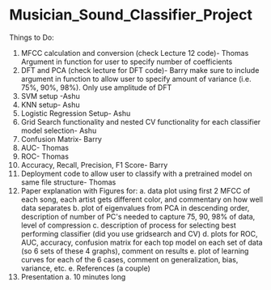# Musician_Sound_Classifier_Project

Things to Do:
1. MFCC calculation and conversion (check Lecture 12 code)- Thomas <br />
        Argument in function for user to specify number of coefficients
3. DFT and PCA (check lecture for DFT code)- Barry
        make sure to include argument in function to allow user to specify amount of variance (i.e. 75%, 90%, 98%). 
        Only use amplitude of DFT
3. SVM setup -Ashu
4. KNN setup- Ashu
5. Logistic Regression Setup- Ashu
6. Grid Search functionality and nested CV functionality for each classifier model selection- Ashu
7. Confusion Matrix- Barry
8. AUC- Thomas
9. ROC- Thomas
10. Accuracy, Recall, Precision, F1 Score- Barry
11. Deployment code to allow user to classify with a pretrained model on same file structure- Thomas
12. Paper explanation with Figures for:
         a. data plot using first 2 MFCC of each song, each artist gets different color, and commentary on how well data separates
         b. plot of eigenvalues from PCA in descending order, description of number of PC's needed to capture 75, 90, 98% of data, level of compression
         c. description of process for selecting best performing classifier (did you use gridsearch and CV)
         d. plots for ROC, AUC, accuracy, confusion matrix for each top model on each set of data (so 6 sets of these 4 graphs), comment on results
         e. plot of learning curves for each of the 6 cases, comment on generalization, bias, variance, etc.
         e. References (a couple)
14. Presentation
         a. 10 minutes long
